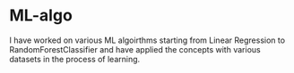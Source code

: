 # ML-algo
I have worked on various ML algoirthms starting from Linear Regression to RandomForestClassifier and have applied the concepts with various datasets in the process of learning.
